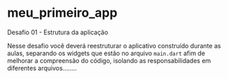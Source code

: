 # meu_primeiro_app

Desafio 01 - Estrutura da aplicação<br />

Nesse desafio você deverá reestruturar o aplicativo construído durante as aulas, separando os widgets que estão no arquivo `main.dart` afim de melhorar a compreensão do código, isolando as responsabilidades em diferentes arquivos........
